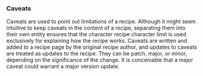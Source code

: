 ### Caveats

Caveats are used to point out limitations of a recipe. Although it might seem intuitive to keep caveats in the content of a recipe, separating them into their own entity ensures that the character recipe character limit is used exclusively for explaining how the recipe works. Caveats are written and added to a recipe page by the original recipe author, and updates to caveats are treated as updates to the recipe. They can be patch, major, or minor, depending on the significance of the change. It is conceivable that a major caveat could warrant a major version update.